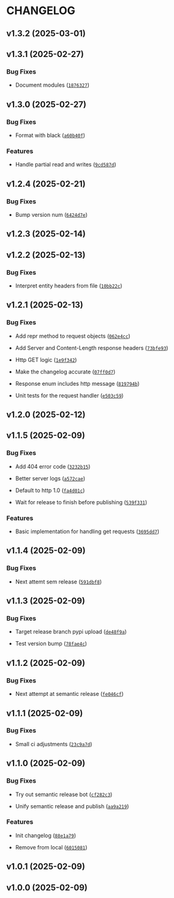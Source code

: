 # CHANGELOG


## v1.3.2 (2025-03-01)


## v1.3.1 (2025-02-27)

### Bug Fixes

- Document modules
  ([`1876327`](https://github.com/dankrzeminski32/companion/commit/1876327c96692be5ae2fb32b198663d93ac7a7be))


## v1.3.0 (2025-02-27)

### Bug Fixes

- Format with black
  ([`a60b40f`](https://github.com/dankrzeminski32/companion/commit/a60b40f576fdd871af790ba55ce1da6095523c38))

### Features

- Handle partial read and writes
  ([`9cd587d`](https://github.com/dankrzeminski32/companion/commit/9cd587d8e412037c6345cfb818e087107e8ae10f))


## v1.2.4 (2025-02-21)

### Bug Fixes

- Bump version num
  ([`6424d7e`](https://github.com/dankrzeminski32/companion/commit/6424d7ec52122a1cf46675a087a6aa5859221bac))


## v1.2.3 (2025-02-14)


## v1.2.2 (2025-02-13)

### Bug Fixes

- Interpret entity headers from file
  ([`10bb22c`](https://github.com/dankrzeminski32/companion/commit/10bb22c32b5e0eb12502d98e477abdb2c9265b89))


## v1.2.1 (2025-02-13)

### Bug Fixes

- Add repr method to request objects
  ([`062e4cc`](https://github.com/dankrzeminski32/companion/commit/062e4cc5b9cfc4a0d5d109a2516412cf5d07088c))

- Add Server and Content-Length response headers
  ([`73bfe93`](https://github.com/dankrzeminski32/companion/commit/73bfe930adc5fad5ebb1efb6e66db693c338b71f))

- Http GET logic
  ([`1e9f342`](https://github.com/dankrzeminski32/companion/commit/1e9f342ee8a365fb7380e24fb832909987efa1e7))

- Make the changelog accurate
  ([`07ff0d7`](https://github.com/dankrzeminski32/companion/commit/07ff0d7804ac32989e6e9369d0d045a848eaa6dd))

- Response enum includes http message
  ([`819794b`](https://github.com/dankrzeminski32/companion/commit/819794bd70989526de351babe107929db6a62959))

- Unit tests for the request handler
  ([`e503c59`](https://github.com/dankrzeminski32/companion/commit/e503c5900e011549ec305ef296e0412ec44e504f))


## v1.2.0 (2025-02-12)


## v1.1.5 (2025-02-09)

### Bug Fixes

- Add 404 error code
  ([`3232b15`](https://github.com/dankrzeminski32/companion/commit/3232b1564b93e07bc2f03f7dab8c683231d2ea08))

- Better server logs
  ([`a572cae`](https://github.com/dankrzeminski32/companion/commit/a572cae850caddaa36019e1cec811a3e6afe148c))

- Default to http 1.0
  ([`fa4d01c`](https://github.com/dankrzeminski32/companion/commit/fa4d01cce87a142e5976b602cdfca20c6cfd284e))

- Wait for release to finish before publishing
  ([`539f331`](https://github.com/dankrzeminski32/companion/commit/539f3314072df89ede5e1ecdbab674d5bb2582b9))

### Features

- Basic implementation for handling get requests
  ([`3695dd7`](https://github.com/dankrzeminski32/companion/commit/3695dd7809270b5b6adcc849854c7469eb7e6455))


## v1.1.4 (2025-02-09)

### Bug Fixes

- Next attemt sem release
  ([`591dbf8`](https://github.com/dankrzeminski32/companion/commit/591dbf84f8ff1eae6add68d4b679d5d0e4ba6d3e))


## v1.1.3 (2025-02-09)

### Bug Fixes

- Target release branch pypi upload
  ([`de48f9a`](https://github.com/dankrzeminski32/companion/commit/de48f9a85b978ae2d183947e110ed922be260ed6))

- Test version bump
  ([`78fae4c`](https://github.com/dankrzeminski32/companion/commit/78fae4c75cef591cd509d95c6ec09efe8618156e))


## v1.1.2 (2025-02-09)

### Bug Fixes

- Next attempt at semantic release
  ([`fe046cf`](https://github.com/dankrzeminski32/companion/commit/fe046cfe6e67e38a47dc5a1803fa76c82ebed64c))


## v1.1.1 (2025-02-09)

### Bug Fixes

- Small ci adjustments
  ([`23c9a7d`](https://github.com/dankrzeminski32/companion/commit/23c9a7d30ae49798b5e01ff3e055dac3d5178c83))


## v1.1.0 (2025-02-09)

### Bug Fixes

- Try out semantic release bot
  ([`cf282c3`](https://github.com/dankrzeminski32/companion/commit/cf282c3deb426cb96ba0982c355928b4c559290f))

- Unify semantic release and publish
  ([`aa9a219`](https://github.com/dankrzeminski32/companion/commit/aa9a219c3d973f591331594964029adca3bdf5c1))

### Features

- Init changelog
  ([`88e1a79`](https://github.com/dankrzeminski32/companion/commit/88e1a79b7e7b4be17def99b431953acb6af77e12))

- Remove from local
  ([`6015081`](https://github.com/dankrzeminski32/companion/commit/6015081dd31f2b81188abe0aa9ee4a7f6c4a8dba))


## v1.0.1 (2025-02-09)


## v1.0.0 (2025-02-09)
